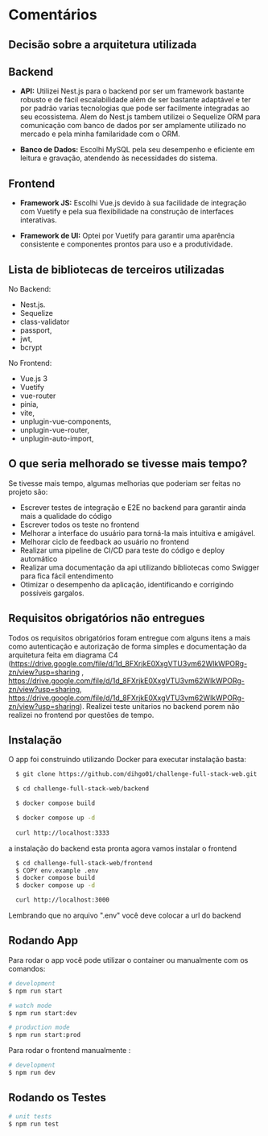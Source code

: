 # Comentários

## Decisão sobre a arquitetura utilizada

## Backend

- **API:** Utilizei Nest.js para o backend por ser um framework bastante robusto e de fácil escalabilidade além de ser bastante adaptável e ter por padrão varias tecnologias que pode ser facilmente integradas ao seu ecossistema. Alem do Nest.js tambem utilizei o Sequelize ORM para comunicação com banco de dados por ser amplamente utilizado no mercado e pela minha familaridade com o ORM.

- **Banco de Dados:** Escolhi MySQL pela seu desempenho e eficiente em leitura e gravação, atendendo às necessidades do sistema.

## Frontend

- **Framework JS:** Escolhi Vue.js devido à sua facilidade de integração com Vuetify e pela sua flexibilidade na construção de interfaces interativas.

- **Framework de UI:** Optei por Vuetify para garantir uma aparência consistente e componentes prontos para uso e a produtividade.


## Lista de bibliotecas de terceiros utilizadas

No Backend:
- Nest.js.
- Sequelize
- class-validator
- passport,
- jwt,
- bcrypt

No Frontend:
- Vue.js 3
- Vuetify
- vue-router
- pinia,
- vite,
- unplugin-vue-components,
- unplugin-vue-router,
- unplugin-auto-import,

## O que seria melhorado se tivesse mais tempo?

Se tivesse mais tempo, algumas melhorias que poderiam ser feitas no projeto são:

- Escrever testes de integração e E2E no backend para garantir ainda mais a qualidade do código
- Escrever todos os teste no frontend 
- Melhorar a interface do usuário para torná-la mais intuitiva e amigável.
- Melhorar ciclo de feedback ao usuário no frontend
- Realizar uma pipeline de CI/CD para teste do código e deploy automático
- Realizar uma documentação da api utilizando bibliotecas como Swigger para fica fácil entendimento
- Otimizar o desempenho da aplicação, identificando e corrigindo possíveis gargalos.

## Requisitos obrigatórios não entregues

Todos os requisitos obrigatórios foram entregue com alguns itens a mais como autenticação e autorização de forma simples e documentação da arquitetura feita em diagrama C4 (https://drive.google.com/file/d/1d_8FXrjkE0XxgVTU3vm62WlkWPORg-zn/view?usp=sharing , https://drive.google.com/file/d/1d_8FXrjkE0XxgVTU3vm62WlkWPORg-zn/view?usp=sharing, https://drive.google.com/file/d/1d_8FXrjkE0XxgVTU3vm62WlkWPORg-zn/view?usp=sharing). Realizei teste unitarios no backend porem não realizei no frontend por questões de tempo.


## Instalação 

O app foi construindo utilizando Docker para executar instalação basta: 

```bash
  $ git clone https://github.com/dihgo01/challenge-full-stack-web.git

  $ cd challenge-full-stack-web/backend

  $ docker compose build

  $ docker compose up -d
  
  curl http://localhost:3333
```
a instalação do backend esta pronta agora vamos instalar o frontend

```bash
  $ cd challenge-full-stack-web/frontend
  $ COPY env.example .env
  $ docker compose build
  $ docker compose up -d

  curl http://localhost:3000
```
Lembrando que no arquivo ".env" você deve colocar a url do backend

## Rodando App

Para rodar o app você pode utilizar o container ou manualmente com os comandos:

```bash
# development
$ npm run start

# watch mode
$ npm run start:dev

# production mode
$ npm run start:prod
```

Para rodar o frontend manualmente :
```bash
# development
$ npm run dev

```

## Rodando os Testes

```bash
# unit tests
$ npm run test
```


